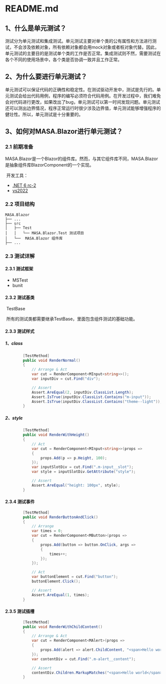 # README.md

## 1、什么是单元测试？

​	测试分为单元测试和集成测试。单元测试主要对单个类的公有属性和方法进行测试，不会涉及依赖对象，所有依赖对象都会用mock对象或者桩对象代替。因此，单元测试的主要目的是测试单个类的工作是否正常。集成测试则不然，需要测试在各个不同的使用场景中，各个类是否协调一致并且工作正常。

## 2、为什么要进行单元测试？

​	单元测试可以保证代码的正确性和稳定性。在测试驱动开发中，测试是先行的。单元测试会给出代码用例，程序的编写必须符合代码用例。在开发过程中，我们难免会对代码进行更改，如果改出了bug，单元测试可以第一时间发现问题。单元测试还可以测出边界情况，程序正常运行时很少涉及边界值，单元测试能够增强程序的健壮性。所以，单元测试是十分重要的。

## 3、如何对MASA.Blazor进行单元测试？

### 2.1 前期准备

​	MASA.Blazor是一个Blazor的组件库。然而，与其它组件库不同，MASA.Blazor是抽象组件库BlazorComponent的一个实现。

​	开发工具：

- [.NET 6 rc-2](https://dotnet.microsoft.com/download/dotnet/6.0)
- [vs2022](https://visualstudio.microsoft.com/zh-hans/vs/preview/) 

### 2.2 项目结构

```
MASA.Blazor
├── ...
├── src
│   ├── Test
│	│   └── MASA.Blazor.Test 测试项目
│   └──  MASA.Blazor 组件库
├── ...
```

### 2.3 测试详解

#### 2.3.1 测试框架

- MSTest
- bunit

#### 2.3.2 测试基类

​	TestBase

​	所有的测试类都需要继承TestBase，里面包含组件测试的基础功能。

#### 2.3.3 测试样式

##### 1、class

```c#
		[TestMethod]
        public void RenderNormal()
        {
            // Arrange & Act
            var cut = RenderComponent<MInput<string>>();
            var inputDiv = cut.Find("div");

            // Assert
            Assert.AreEqual(2, inputDiv.ClassList.Length);
            Assert.IsTrue(inputDiv.ClassList.Contains("m-input"));
            Assert.IsTrue(inputDiv.ClassList.Contains("theme--light"));
        }
```

##### 2、style

```c#
		[TestMethod]
        public void RenderWithHeight()
        {
            // Act
            var cut = RenderComponent<MInput<string>>(props =>
            {
                props.Add(p => p.Height, 100);
            });
            var inputSlotDiv = cut.Find(".m-input__slot");
            var style = inputSlotDiv.GetAttribute("style");

            // Assert
            Assert.AreEqual("height: 100px", style);
        }
```

#### 2.3.4 测试事件

```c#
		[TestMethod]
        public void RenderButtonAndClick()
        {
            // Arrange
            var times = 0;
            var cut = RenderComponent<MButton>(props =>
            {
                props.Add(button => button.OnClick, args =>
                {
                    times++;
                });
            });

            // Act
            var buttonElement = cut.Find("button");
            buttonElement.Click();

            // Assert
            Assert.AreEqual(1, times);
        }
```

#### 2.3.5 测试插槽

```c#
		[TestMethod]
        public void RenderWithChildContent()
        {
            // Arrange & Act
            var cut = RenderComponent<MAlert>(props =>
            {
                props.Add(alert => alert.ChildContent, "<span>Hello world</span>");
            });
            var contentDiv = cut.Find(".m-alert__content");

            // Assert
            contentDiv.Children.MarkupMatches("<span>Hello world</span>");
        }
```









